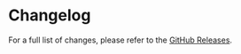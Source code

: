 # Changelog

For a full list of changes, please refer to the
[GitHub Releases](https://github.com/marimo-team/marimo-lsp/releases).
